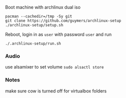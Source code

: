 Boot machine with archlinux dual iso

    pacman --cachedir=/tmp -Sy git
    git clone https://github.com/guymers/archlinux-setup
    ./archlinux-setup/setup.sh

Reboot, login in as ```user``` with password ```user``` and run

    ./.archlinux-setup/run.sh

### Audio
use alsamixer to set volume
```sudo alsactl store```

### Notes
make sure cow is turned off for virtualbox folders
